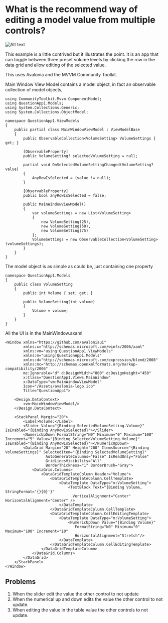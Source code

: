 # What is the recommend way of editing a model value from multiple controls?

![Alt text](screenshot.jpg "UI")

This example is a little contrived but it illustrates the point. It is an app that can toggle between three preset volume levels by clicking the row in the data grid and allow editing of the selected value.

This uses Avalonia and the MVVM Community Toolkit.

Main Window View Model contains a model object, in fact an observable collection of model objects,


    using CommunityToolkit.Mvvm.ComponentModel;
    using QuestionApp1.Models;
    using System.Collections.Generic;
    using System.Collections.ObjectModel;

    namespace QuestionApp1.ViewModels
    {
        public partial class MainWindowViewModel : ViewModelBase
        {
            public ObservableCollection<VolumeSetting> VolumeSettings { get; }

            [ObservableProperty]
            public VolumeSetting? selectedVolumeSetting = null;

            partial void OnSelectedVolumeSettingChanged(VolumeSetting? value)
            {
                AnyRowIsSelected = (value != null);
            }

            [ObservableProperty]
            public bool anyRowIsSelected = false;

            public MainWindowViewModel()
            {
                var volumeSettings = new List<VolumeSetting>
                {
                    new VolumeSetting(25),
                    new VolumeSetting(50),
                    new VolumeSetting(75)
                };
                VolumeSettings = new ObservableCollection<VolumeSetting>(volumeSettings);
            }
        }
    }

The model object is as simple as could be, just containing one property

    namespace QuestionApp1.Models
    {
        public class VolumeSetting
        {
            public int Volume { set; get; }

            public VolumeSetting(int volume)
            {
                Volume = volume;
            }
        }
    }

All the UI is in the MainWindow.axaml

    <Window xmlns="https://github.com/avaloniaui"
            xmlns:x="http://schemas.microsoft.com/winfx/2006/xaml"
            xmlns:vm="using:QuestionApp1.ViewModels"
		    xmlns:m="using:QuestionApp1.Models"
            xmlns:d="http://schemas.microsoft.com/expression/blend/2008"
            xmlns:mc="http://schemas.openxmlformats.org/markup-compatibility/2006"
            mc:Ignorable="d" d:DesignWidth="800" d:DesignHeight="450"
            x:Class="QuestionApp1.Views.MainWindow"
            x:DataType="vm:MainWindowViewModel"
            Icon="/Assets/avalonia-logo.ico"
            Title="QuestionApp1">

        <Design.DataContext>
            <vm:MainWindowViewModel/>
        </Design.DataContext>

	    <StackPanel Margin="20">
		    <Label>Volume:</Label>
		    <Slider Value="{Binding SelectedVolumeSetting.Volume}" IsEnabled="{Binding AnyRowIsSelected}"></Slider>
		    <NumericUpDown FormatString="N0" Minimum="0" Maximum="100" Increment="5" Value="{Binding SelectedVolumeSetting.Volume}" IsEnabled="{Binding AnyRowIsSelected}"></NumericUpDown>
		    <DataGrid Margin="20" Height="200" ItemsSource="{Binding VolumeSettings}" SelectedItem="{Binding SelectedVolumeSetting}"
				      AutoGenerateColumns="False" IsReadOnly="False"
				      GridLinesVisibility="All"
				      BorderThickness="1" BorderBrush="Gray">
			    <DataGrid.Columns>
				    <DataGridTemplateColumn Header="Volume">
					    <DataGridTemplateColumn.CellTemplate>
						    <DataTemplate DataType="m:VolumeSetting">
							    <TextBlock Text="{Binding Volume, StringFormat='{}{0}'}"
							      VerticalAlignment="Center" HorizontalAlignment="Center" />
						    </DataTemplate>
					    </DataGridTemplateColumn.CellTemplate>
					    <DataGridTemplateColumn.CellEditingTemplate>
						    <DataTemplate DataType="m:VolumeSetting">
							    <NumericUpDown Value="{Binding Volume}"
							       FormatString="N0" Minimum="0" Maximum="100" Increment="10"
							       HorizontalAlignment="Stretch"/>
						    </DataTemplate>
					    </DataGridTemplateColumn.CellEditingTemplate>
				    </DataGridTemplateColumn>
			    </DataGrid.Columns>
		    </DataGrid>
	    </StackPanel>
    </Window>

## Problems

1. When the slider edit the value the other control to not update
2. When the numerical up and down edits the value the other control to not update.
3. When editing the value in the table value the other controls to not update.

